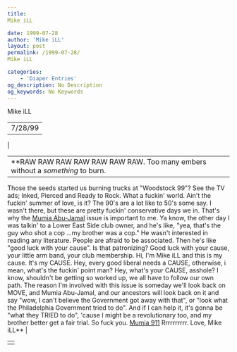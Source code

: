 ```yaml
---
title: 
Mike iLL

date: 1999-07-28
author: 'Mike iLL'
layout: post
permalink: /1999-07-28/
Mike iLL

categories:
    - 'Diaper Entries'
og_description: No Description
og_keywords: No Keywords
---
```

<style>
body {
  background-color: ;
  color: ;
}
a {
  color: ;
}
a:active {
  color: ;
}
a:visited {
  color: ;
}
</style>



Mike iLL








|  |
| --- |
| 7/28/99
 |

  
  



|  |
| --- |
| **RAW RAW RAW RAW RAW RAW RAW. Too many embers without a *something* to burn.
Those the seeds started us burning trucks at "Woodstock 99"? See the TV ads; Inked, Pierced and Ready to Rock.
What a fuckin' world. Ain't the fuckin' summer of love, is it? The 90's are a lot like to 50's some say. I wasn't there, but these are pretty fuckin' conservative days we in.
That's why the [Mumia Abu-Jamal](http://www.mumia.org) issue is important to me. Ya know, the other day I was talkin' to a Lower East Side club owner, and he's like, "yea, that's the guy who shot a cop ...my brother was a cop." He wasn't interested in reading any literature. People are afraid to be associated. Then he's like "good luck with your cause". Is that patronizing? Good luck with your cause, your little arm band, your club membership. Hi, I'm Mike iLL and this is my cause. It's my CAUSE. Hey, every good liberal needs a CAUSE, otherwise, i mean, what's the fuckin' point man?
Hey, what's your CAUSE, asshole? I know, shouldn't be getting so worked up, we all have to follow our own path. The reason I'm involved with this issue is someday we'll look back on MOVE, and Mumia Abu-Jamal, and our ancestors will look back on it and say "wow, I can't believe the Government got away with that", or "look what the Philadelphia Government tried to do". And if I can help it, it's gonna be "what they TRIED to do", 'cause I might be a revolutionary too, and my brother better get a fair trial.
 So fuck you.
[Mumia 911](http://www.mumia911.org)
 Rrrrrrrrrr. Love, Mike iLL** |


  



|  |
| --- |
|  |


  

  

  

  






